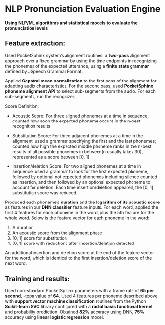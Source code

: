 
# NLP Pronunciation Evaluation Engine
**Using NLP/ML algorithms and statistical models to evaluate the pronunciation levels**

## Feature extraction: 
Used PocketSphinx system’s alignment routines: a **two-pass** alignment approach over a fixed grammar by using the time endpoints in recognizing the phonemes of the expected utterance, using a **finite state grammar** defined by JSpeech Grammar Format. 

Applied **Cepstral mean normalization** to the first pass of the alignment for adapting audio characteristics. 
For the second pass, used **PocketSphinx phoneme alignment API** to select sub-segments from the audio. 
For each sub-segments, run the recognizer. 

Score Definition:
- Acoustic Score: For three aligned phonemes at a time in sequence, counted how soon the expected phoneme occurs in the n-best recognition results

- Substitution Score: For three adjacent phonemes at a time in the alignment, used a grammar specifying the first and the last phonemes; counted how high the expected middle phoneme ranks in the n-best results of all possible phonemes in between(n usually takes 30), represented as a score between [0, 1] 

- Insertion/deletion Score: For two aligned phonemes at a time in sequence, used a grammar to look for the first expected phoneme, followed by optional not expected phonemes including silence counted as insertion, and then followed by an optional expected phoneme to account for deletion. Each time insertion/deletion appeared, the [0, 1] substitution score was reduced.

Produced each phoneme’s **duration** and the **logarithm of its acoustic score** as features in our **DNN classifier** feature inputs. For each word, applied the first 4 features for each phoneme in the word, plus the 5th feature for the whole word. Below is the feature vector for each phoneme in the word:

1. A duration
2. An acoustic score from the alignment phase
3. [0, 1] score for substitution
4. [0, 1] score with reductions after insertion/deletion detected

An additional insertion and deletion score at the end of the feature vector for the word, which is identical to the first insertion/deletion score of the next word. 
 
## Training and results:

Used non-standard PocketSphinx parameters with a frame rate of **65 per second**, -topn value of **64**.
Used 4 features per phoneme described above with **support vector machine classification** routines from the Python **Scikit-learn SVC** library configured with a **radial basis functional kernel** and probability prediction. 
Obtained **82%** accuracy using DNN, **75%** accuracy using **linear logistic regression** model.
